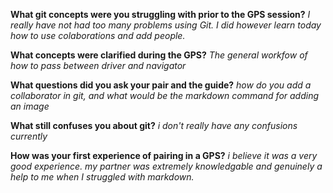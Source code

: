 **What git concepts were you struggling with prior to the GPS session?**
*I really have not had too many problems using Git. I did however learn today how to use colaborations and add people.*

**What concepts were clarified during the GPS?**
*The general workfow of how to pass between driver and navigator*

**What questions did you ask your pair and the guide?**
*how do you add a collaborator in git, and what would be the markdown command for adding an image*

**What still confuses you about git?**
*i don't really have any confusions currently*

**How was your first experience of pairing in a GPS?**
*i believe it was a very good experience. my partner was extremely knowledgable and genuinely a help to me when I struggled with markdown.*